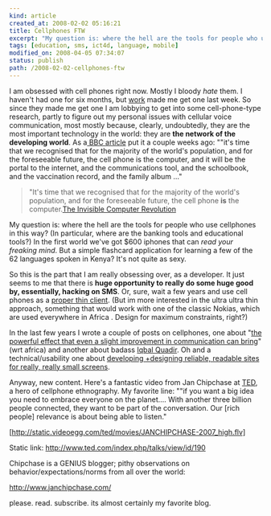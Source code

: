 ```yaml
---
kind: article
created_at: 2008-02-02 05:16:21
title: Cellphones FTW
excerpt: "My question is: where the hell are the tools for people who use cellphones in this way? (In particular, where are the banking tools and educational tools?) In the first world we've got $600 iphones that can <em>read your freaking mind</em>. But a simple flashcard application for learning a few of the 62 languages spoken in Kenya?  It's not quite as sexy. "
tags: [education, sms, ict4d, language, mobile]
modified_on: 2008-04-05 07:34:07
status: publish 
path: /2008-02-02-cellphones-ftw
---
```


I am obsessed with cell phones right now. Mostly I bloody *hate* them. I haven't had one for six months, but <a href="http://boltpeters.com">work</a> made me get one last week. So since they made me get one I am lobbying to get into some cell-phone-type research, partly to figure out my personal issues with cellular voice communication, most mostly because, clearly, undoubtedly, they are the most important technology in the world: they are <strong>the network of the developing world</strong>. As a<a href="http://news.bbc.co.uk/2/hi/technology/7106998.stm"> BBC article</a> put it a couple weeks ago: ""it's time that we recognised that for the majority of the world's population, and for the foreseeable future, the cell phone is the computer, and it will be the portal to the internet, and the communications tool, and the schoolbook, and the vaccination record, and the family album ..."

<blockquote>"It's time that we recognised that for the majority of the world's population, and for the foreseeable future, the cell phone <strong>is</strong> the computer.<span class="attribution"><a href="http://news.bbc.co.uk/2/hi/technology/7106998.stm">The Invisible Computer Revolution</a></blockquote>

My question is: where the hell are the tools for people who use cellphones in this way? (In particular, where are the banking tools and educational tools?) In the first world we've got $600 iphones that can <em>read your freaking mind</em>. But a simple flashcard application for learning a few of the 62 languages spoken in Kenya?  It's not quite as sexy. 

So this is the part that I am really obsessing over, as a developer. It just seems to me that there is <strong>huge opportunity to really do some huge good by, essentially, hacking on SMS</strong>. Or, sure, wait a few years and use cell phones as a <a href="http://it.slashdot.org/article.pl?sid=08/01/31/130245">proper thin client</a>. (But im more interested in the ultra ultra thin approach, something that would work with one of the classic Nokias, which are used everywhere in Africa . Design for maximum constraints, right?)

In the last few years I wrote a couple of posts on cellphones, one about "<a href="http://www.unthinkingly.com/2005/08/25/cellphones-in-africa/">the powerful effect that even a slight improvement in communication can bring</a>" (wrt africa) and another about badass <a href="http://http://www.unthinkingly.com/2005/07/14/technology-for-the-poor-profit-for-the-rich/">Iqbal Quadir</a>. Oh and a technical/usability one about <a href="http://www.unthinkingly.com/2005/12/20/mobile-web-design-tips-techniques-authentic-boredom/">developing +designing reliable, readable sites for really, really small screens</a>.

Anyway, new content. Here's a fantastic video from Jan Chipchase at <a href="http://www.ted.com/">TED</a>, a hero of cellphone ethnography. My favorite line: ""if you want a big idea you need to embrace everyone on the planet.... With another three billion people connected, they want to be part of the conversation. Our [rich people] relevance is about being able to listen."

[http://static.videoegg.com/ted/movies/JANCHIPCHASE-2007_high.flv]

Static link: <a href="http://www.ted.com/index.php/talks/view/id/190">http://www.ted.com/index.php/talks/view/id/190</a>

Chipchase is a GENIUS blogger; pithy observations on behavior/expectations/norms from all over the world:

<a href="http://www.janchipchase.com/">http://www.janchipchase.com/</a>

please. read. subscribe. its almost certainly my favorite blog.

 



